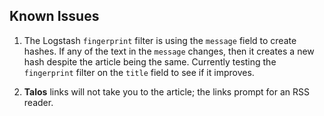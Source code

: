 ## **Known Issues**

1. The Logstash `fingerprint` filter is using the `message` field to create hashes. If any of the text in the `message` changes, then it creates a new hash despite the article being the same. Currently testing the `fingerprint` filter on the `title` field to see if it improves.

2. **Talos** links will not take you to the article; the links prompt for an RSS reader. 
